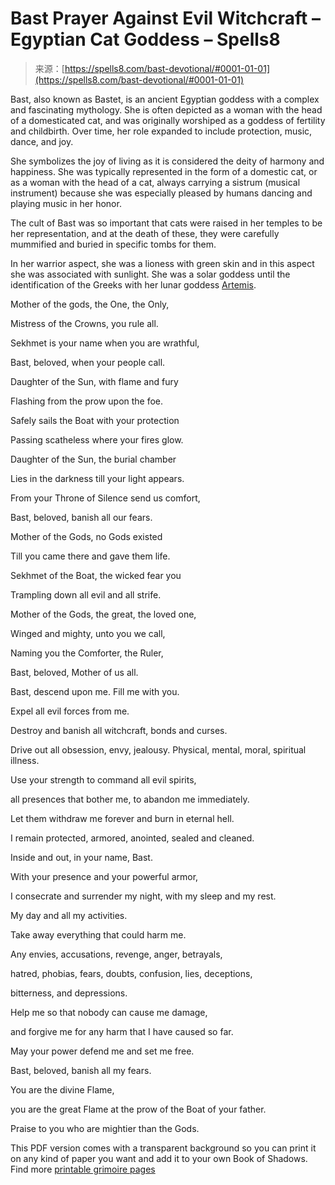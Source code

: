 <!--yml
category: 未分类
date: 2024-06-12 19:56:32
-->

# Bast Prayer Against Evil Witchcraft – Egyptian Cat Goddess – Spells8

> 来源：[https://spells8.com/bast-devotional/#0001-01-01](https://spells8.com/bast-devotional/#0001-01-01)

Bast, also known as Bastet, is an ancient Egyptian goddess with a complex and fascinating mythology. She is often depicted as a woman with the head of a domesticated cat, and was originally worshiped as a goddess of fertility and childbirth. Over time, her role expanded to include protection, music, dance, and joy.

She symbolizes the joy of living as it is considered the deity of harmony and happiness. She was typically represented in the form of a domestic cat, or as a woman with the head of a cat, always carrying a sistrum (musical instrument) because she was especially pleased by humans dancing and playing music in her honor.

The cult of Bast was so important that cats were raised in her temples to be her representation, and at the death of these, they were carefully mummified and buried in specific tombs for them.

In her warrior aspect, she was a lioness with green skin and in this aspect she was associated with sunlight. She was a solar goddess until the identification of the Greeks with her lunar goddess [Artemis](https://spells8.com/artemis-devotional/).

Mother of the gods, the One, the Only,

Mistress of the Crowns, you rule all.

Sekhmet is your name when you are wrathful,

Bast, beloved, when your people call.

Daughter of the Sun, with flame and fury

Flashing from the prow upon the foe.

Safely sails the Boat with your protection

Passing scatheless where your fires glow.

Daughter of the Sun, the burial chamber

Lies in the darkness till your light appears.

From your Throne of Silence send us comfort,

Bast, beloved, banish all our fears.

Mother of the Gods, no Gods existed

Till you came there and gave them life.

Sekhmet of the Boat, the wicked fear you

Trampling down all evil and all strife.

Mother of the Gods, the great, the loved one,

Winged and mighty, unto you we call,

Naming you the Comforter, the Ruler,

Bast, beloved, Mother of us all.

Bast, descend upon me. Fill me with you.

Expel all evil forces from me.

Destroy and banish all witchcraft, bonds and curses.

Drive out all obsession, envy, jealousy. Physical, mental, moral, spiritual illness.

Use your strength to command all evil spirits,

all presences that bother me, to abandon me immediately.

Let them withdraw me forever and burn in eternal hell.

I remain protected, armored, anointed, sealed and cleaned.

Inside and out, in your name, Bast.

With your presence and your powerful armor,

I consecrate and surrender my night, with my sleep and my rest.

My day and all my activities.

Take away everything that could harm me.

Any envies, accusations, revenge, anger, betrayals,

hatred, phobias, fears, doubts, confusion, lies, deceptions,

bitterness, and depressions.

Help me so that nobody can cause me damage,

and forgive me for any harm that I have caused so far.

May your power defend me and set me free.

Bast, beloved, banish all my fears.

You are the divine Flame,

you are the great Flame at the prow of the Boat of your father.

Praise to you who are mightier than the Gods.

This PDF version comes with a transparent background so you can print it on any kind of paper you want and add it to your own Book of Shadows. Find more [printable grimoire pages](https://spells8.com/printable-pages-book-shadows/)
